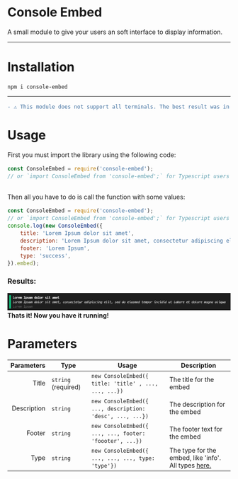 # Console Embed
A small module to give your users an soft interface to display information.

---

# Installation
```
npm i console-embed
```

---
 
```diff
- ⚠ This module does not support all terminals. The best result was in the visual studio code terminal (tested 3 terminals).
```

# Usage
First you must import the library using the following code:

```javascript
const ConsoleEmbed = require('console-embed');
// or `import ConsoleEmbed from 'console-embed';` for Typescript users
```
\
Then all you have to do is call the function with some values:
```javascript
const ConsoleEmbed = require('console-embed');
// or `import ConsoleEmbed from 'console-embed';` for Typescript users
console.log(new ConsoleEmbed({
	title: 'Lorem Ipsum dolor sit amet',
	description: 'Lorem Ipsum dolor sit amet, consectetur adipiscing elit, sed do eiusmod tempor incidid ut labore et dolore magna aliqua',
	footer: 'Lorem Ipsum',
	type: 'success',
}).embed);
```
### Results:
![Image unavailable](result.png?raw=true "Result") \
**Thats it! Now you have it running!**

# Parameters
|  Parameters | Type                | Usage                                                     | Description                                                                                                                                                        |
|------------:|---------------------|-----------------------------------------------------------|--------------------------------------------------------------------------------------------------------------------------------------------------------------------|
| Title       | `string` (required) | `new ConsoleEmbed({ title: 'title' , ..., ..., ...})`     | The title for the embed                                                                                                                                            |
| Description | `string`            | `new ConsoleEmbed({ ..., description: 'desc', ..., ...})` | The description for the embed                                                                                                                                      |
| Footer      | `string`            | `new ConsoleEmbed({ ..., ..., footer: 'foooter', ...})`   | The footer text for the embed                                                                                                                                      |
| Type        | `string`            | `new ConsoleEmbed({ ..., ..., ..., type: 'type'})`        | The type for the embed, like 'info'. All types [here.](https://cdn.discordapp.com/attachments/778786796225298444/898000847395491880/types.txt "Types for 'types'") |
